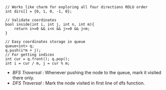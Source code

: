 ```
// Works like charm for exploring all four directions RDLU order
int dirs[] = {0, 1, 0, -1, 0};

// Validate coordinates
bool inside(int i, int j, int n, int m){
    return i>=0 && i<n && j>=0 && j<m;
}

// Easy coordinates storage in queue
queue<int> q;
q.push(i*m + j);
// For getting indices
int cur = q.front(); q.pop();
int i = cur / m, j = cur % m;

```

-   _BFS Traversal_ : Whenever pushing the node to the queue, mark it visited there only.
-   _DFS Traversal_ : Mark the node visited in first line of dfs function.

